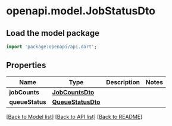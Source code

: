 # openapi.model.JobStatusDto

## Load the model package
```dart
import 'package:openapi/api.dart';
```

## Properties
Name | Type | Description | Notes
------------ | ------------- | ------------- | -------------
**jobCounts** | [**JobCountsDto**](JobCountsDto.md) |  | 
**queueStatus** | [**QueueStatusDto**](QueueStatusDto.md) |  | 

[[Back to Model list]](../README.md#documentation-for-models) [[Back to API list]](../README.md#documentation-for-api-endpoints) [[Back to README]](../README.md)


